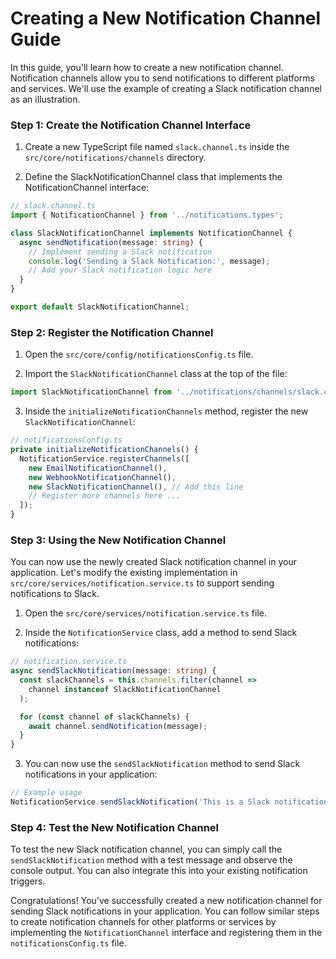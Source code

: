 # Creating a New Notification Channel Guide

In this guide, you'll learn how to create a new notification channel. Notification channels allow you to send notifications to different platforms and services. We'll use the example of creating a Slack notification channel as an illustration.

### Step 1: Create the Notification Channel Interface

1. Create a new TypeScript file named `slack.channel.ts` inside the `src/core/notifications/channels` directory.

2. Define the SlackNotificationChannel class that implements the NotificationChannel interface:

```typescript
// slack.channel.ts
import { NotificationChannel } from '../notifications.types';

class SlackNotificationChannel implements NotificationChannel {
  async sendNotification(message: string) {
    // Implement sending a Slack notification
    console.log('Sending a Slack Notification:', message);
    // Add your Slack notification logic here
  }
}

export default SlackNotificationChannel;
```

### Step 2: Register the Notification Channel

1. Open the `src/core/config/notificationsConfig.ts` file.

2. Import the `SlackNotificationChannel` class at the top of the file:

```typescript
import SlackNotificationChannel from '../notifications/channels/slack.channel';
```

3. Inside the `initializeNotificationChannels` method, register the new `SlackNotificationChannel`:

```typescript
// notificationsConfig.ts
private initializeNotificationChannels() {
  NotificationService.registerChannels([
    new EmailNotificationChannel(),
    new WebhookNotificationChannel(),
    new SlackNotificationChannel(), // Add this line
    // Register more channels here ...
  ]);
}
```

### Step 3: Using the New Notification Channel

You can now use the newly created Slack notification channel in your application. Let's modify the existing implementation in `src/core/services/notification.service.ts` to support sending notifications to Slack.

1. Open the `src/core/services/notification.service.ts` file.

2. Inside the `NotificationService` class, add a method to send Slack notifications:

```typescript
// notification.service.ts
async sendSlackNotification(message: string) {
  const slackChannels = this.channels.filter(channel =>
    channel instanceof SlackNotificationChannel
  );

  for (const channel of slackChannels) {
    await channel.sendNotification(message);
  }
}
```

3. You can now use the `sendSlackNotification` method to send Slack notifications in your application:

```typescript
// Example usage
NotificationService.sendSlackNotification('This is a Slack notification');
```

### Step 4: Test the New Notification Channel

To test the new Slack notification channel, you can simply call the `sendSlackNotification` method with a test message and observe the console output. You can also integrate this into your existing notification triggers.

Congratulations! You've successfully created a new notification channel for sending Slack notifications in your application. You can follow similar steps to create notification channels for other platforms or services by implementing the `NotificationChannel` interface and registering them in the `notificationsConfig.ts` file.
